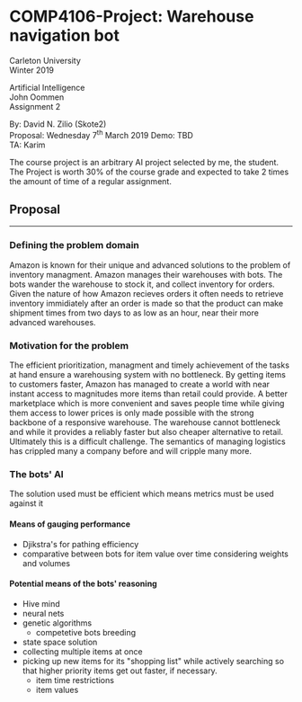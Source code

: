 # COMP4106-Project: Warehouse navigation bot

Carleton University\
Winter 2019

Artificial Intelligence\
John Oommen\
Assignment 2

By: David N. Zilio (Skote2) \
Proposal: Wednesday 7<sup>th</sup> March 2019
Demo: TBD\
TA: Karim

The course project is an arbitrary AI project selected by me, the student. The Project is worth 30% of the course grade and expected to take 2 times the amount of time of a regular assignment.

## Proposal

---

### Defining the problem domain

Amazon is known for their unique and advanced solutions to the problem of inventory managment. Amazon manages their warehouses with bots. The bots wander the warehouse to stock it, and collect inventory for orders. Given the nature of how Amazon recieves orders it often needs to retrieve inventory immidiately after an order is made so that the product can make shipment times from two days to as low as an hour, near their more advanced warehouses.

### Motivation for the problem

The efficient prioritization, managment and timely achievement of the tasks at hand ensure a warehousing system with no bottleneck. By getting items to customers faster, Amazon has managed to create a world with near instant access to magnitudes more items than retail could provide. A better marketplace which is more convenient and saves people time while giving them access to lower prices is only made possible with the strong backbone of a responsive warehouse. The warehouse cannot bottleneck and while it provides a reliably faster but also cheaper alternative to retail.\
Ultimately this is a difficult challenge. The semantics of managing logistics has crippled many a company before and will cripple many more.

### The bots' AI

The solution used must be efficient which means metrics must be used against it

#### Means of gauging performance

* Djikstra's for pathing efficiency
* comparative between bots for item value over time considering weights and volumes

#### Potential means of the bots' reasoning

* Hive mind
* neural nets
* genetic algorithms
  * competetive bots breeding
* state space solution
* collecting multiple items at once
* picking up new items for its "shopping list" while actively searching so that higher priority items get out faster, if necessary.
  * item time restrictions
  * item values